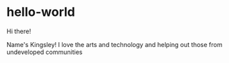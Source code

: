 # hello-world

Hi there!

Name's Kingsley! I love the arts and technology and helping out those from undeveloped communities
